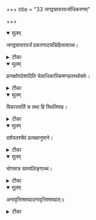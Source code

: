 +++
title = "33 जगद्व्यापारवर्जाधिकरणम्"

+++


<details open><summary>मूलम्</summary>

जगद्व्यापारवर्जं प्रकरणादसन्निहितत्वाच्च।
</details>



<details><summary>टीका</summary>

जगद्व्यापारवर्जं तन्मुक्तैश्वर्यमिति श्रुतम् । ब्रह्मणः प्रक्रमाच्चैव जीवस्यात्राप्यसन्निधेः ॥ [540]
</details>



<details open><summary>मूलम्</summary>

प्रत्यक्षोपदेशादिति चेन्नाधिकारिकमण्डलस्थोक्तेः।
</details>



<details><summary>टीका</summary>

नेमांल्लोकानिति श्रुत्या जगद्व्यापार उच्यते । आधिकारिकलोकस्थवस्तुभोगो हि कथ्यते ॥ [541]
</details>



<details open><summary>मूलम्</summary>

विकारावर्ति च तथा हि स्थितिमाह।
</details>



<details><summary>टीका</summary>

सविभूति परं ब्रह्म मुक्तोऽनुभवति स्वराट् । यदा ह्येवैष(ः) इत्यत्र जीवस्य ब्रह्मणि स्थितिः ॥ [542]
</details>



<details open><summary>मूलम्</summary>

दर्शयतश्चैवं प्रत्यक्षानुमाने।
</details>



<details><summary>टीका</summary>

सृष्ट्यादिकं नियमनं परस्येति श्रुतेस्स्मृतेः । अहं सर्वस्य तस्माद्वा ह्येतस्मादिति गम्यते ॥ [543]
</details>



<details open><summary>मूलम्</summary>

भोगमात्र साम्यलिङ्गाच्च।
</details>



<details><summary>टीका</summary>

ब्रह्मणा सह कामानित्यस्माल्लिङ्गाच्च सर्वथा । भोगमात्रे ब्रह्म साम्यं मुक्तानां तु भवेदिति ॥ [544]
</details>



<details open><summary>मूलम्</summary>

अनावृत्तिश्शब्दादनावृत्तिश्शब्दात्॥
</details>



<details><summary>टीका</summary>

मुक्तस्यापुनरावृत्तिः शब्दादेवावगम्यते । ब्रह्मणोऽपि हि सद्भावे प्रमाणं शब्द एव हि ॥ [545]
</details>

